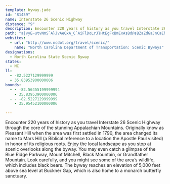 ```yaml
---
template: byway.jade
id: "81459"
name: Interstate 26 Scenic Highway
distance: "9"
description: Encounter 220 years of history as you travel Interstate 26 Scenic Highway through the core of the stunning Appalachian Mountains.
path: "a|vyE~utvNmS`A}JvAeGxA_C`AiFlDoLrJ}HtEgFxBmExAsBd@sBZaZdGaJnCaEhBcFxC}G`FsXzOmGzD{C~ByAhAiCxCyBjCgH`KmDrFmJnM{BlDcIrKoArAgC`BiFdBgD^cB@wCScBYuAa@aFyCsUiSuCeB_IeDsDaAcI_AeFE_EP}C^sGrAgGnCcDjB{D~CoC`D}ClE}CrFcElIyOr]_CrDoCxB}@`@yDbBaCl@cD^_BD{^mCcg@_G_LmBiE_@mEAiQl@yCZcCl@gFpBmCrAuNfJkMxHkMlIoLnGkI~BoGX{CKeGaAyLgGqK_FkMaH"
websites: 
  - url: "http://www.ncdot.org/travel/scenic/"
    name: "North Carolina Department of Transportation: Scenic Byways"
designations: 
  - North Carolina State Scenic Byway
states: 
  - NC
ll: 
  - -82.5227129999999
  - 35.83953900000006
bounds: 
  - - -82.56455199999994
    - 35.83953900000006
  - - -82.5227129999999
    - 35.95452100000006

---
```


Encounter 220 years of history as you travel Interstate 26 Scenic Highway through the core of the stunning Appalachian Mountains. Originally know as Pleasant Hill when the area was first settled in 1790, the area changed its name to Mars Hill (a Biblical reference to a location the Apostle Paul visited) in honor of its religious roots. Enjoy the local landscape as you stop at scenic overlooks along the byway. You may even catch a glimpse of the Blue Ridge Parkway, Mount Mitchell, Black Mountain, or Grandfather Mountain. Look carefully, and you might see some of the area’s wildlife, which includes black bears. The byway reaches an elevation of 5,000 feet above sea level at Buckner Gap, which is also home to a monarch butterfly sanctuary. 